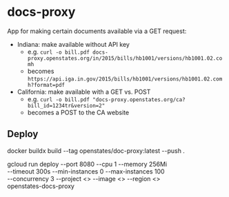 # docs-proxy

App for making certain documents available via a GET request:

- Indiana: make available without API key
    - e.g. `curl -o bill.pdf docs-proxy.openstates.org/in/2015/bills/hb1001/versions/hb1001.02.comh`
    - becomes `https://api.iga.in.gov/2015/bills/hb1001/versions/hb1001.02.comh?format=pdf`
- California: make available with a GET vs. POST
    - e.g. `curl -o bill.pdf "docs-proxy.openstates.org/ca?bill_id=1234tr&version=2"`
    - becomes a POST to the CA website

## Deploy

docker buildx build --tag openstates/doc-proxy:latest --push .

gcloud run deploy --port 8080 --cpu 1 --memory 256Mi \
    --timeout 300s --min-instances 0 --max-instances 100 \
    --concurrency 3 --project <> --image <> --region <> \
    openstates-docs-proxy
